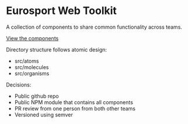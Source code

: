 # Eurosport Web Toolkit

A collection of components to share common functionality across teams.

[View the components](https://eurosport.netlify.com)

Directory structure follows atomic design:
- src/atoms
- src/molecules
- src/organisms

Decisions:
- Public github repo
- Public NPM module that contains all components
- PR review from one person from both other teams
- Versioned using semver
